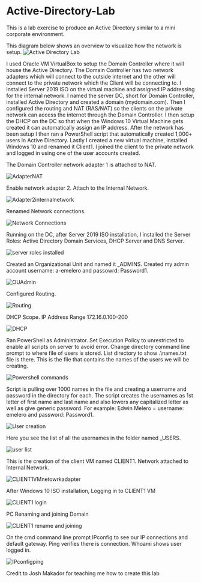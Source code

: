 # Active-Directory-Lab
This is a lab exercise to produce an Active Directory similar to a mini corporate environment. 

This diagram below shows an overview to visualize how the network is setup.
![Active Directory Lab](https://user-images.githubusercontent.com/105263523/210102488-779ac67d-e1b1-41b0-bac3-da7cf548cc90.png)


I used Oracle VM VirtualBox to setup the Domain Controller where it will house the Active Directory. The Domain Controller has two network adapters which will connect to the outside internet and the other will connect to the private network which the Client will be connecting to. I installed Server 2019 ISO on the virtual machine and assigned IP addressing for the internal network. I named the server DC, short for Domain Controller, installed Active Directory and created a domain (mydomain.com). Then I configured the routing and NAT (RAS/NAT) so the clients on the private network can access the internet through the Domain Controller. I then setup the DHCP on the DC so that when the Windows 10 Virtual Machine gets created it can automatically assign an IP address. After the network has been setup I then ran a PowerShell script that automatically created 1,000+ users in Active Directory. Lastly I created a new virtual machine, installed Windows 10 and renamed it Client1. I joined the client to the private network and logged in using one of the user accounts created.


The Domain Controller network adapter 1 is attached to NAT.

![AdapterNAT](https://user-images.githubusercontent.com/105263523/210120339-36638625-42eb-4119-88d5-6af05b359619.png)


Enable network adapter 2. Attach to the Internal Network.

![Adapter2internalnetwork](https://user-images.githubusercontent.com/105263523/210122140-277936c0-faff-4a12-a3fe-84b2afa8f864.png)


Renamed Network connections.

![Network Connections](https://user-images.githubusercontent.com/105263523/210125465-eafa2e63-cd75-4a5e-b2b6-92fed755b1a0.PNG)


Running on the DC, after Server 2019 ISO installation, I installed the Server Roles: Active Directory Domain Services, DHCP Server and DNS Server.

![server roles installed](https://user-images.githubusercontent.com/105263523/210124300-739a1b0f-a60f-486c-b93f-42c1a850f330.png)


Created an Organizational Unit and named it _ADMINS. Created my admin account username: a-emelero and passowrd: Password1.

![OUAdmin](https://user-images.githubusercontent.com/105263523/210124918-6842f1ca-4d88-4ab1-b3d2-beb6517cc915.png)


Configured Routing.

![Routing](https://user-images.githubusercontent.com/105263523/210126223-377cf711-2493-41df-8673-c64a88102a88.png)


DHCP Scope. IP Address Range 172.16.0.100-200 

![DHCP](https://user-images.githubusercontent.com/105263523/210128337-f33a4fb7-ec73-424a-83ac-fd341513cbc1.PNG)


Ran PowerShell as Administrator. Set Execution Policy to unrestricted to enable all scripts on server to avoid error. Change directory command line prompt to where file of users is stored. List directory to show .\names.txt file is there. This is the file that contains the names of the users we will be creating.

![Powershell commands](https://user-images.githubusercontent.com/105263523/210126425-ac4a3fce-c539-4f91-aacc-05be22bbd3b9.PNG)


Script is pulling over 1000 names in the file and creating a username and password in the directory for each. The script creates the usernames as 1st letter of first name and last name and also lowers any capitalized letter as well as give generic password. For example: Edwin Melero = username: emelero and password: Password1.

![User creation](https://user-images.githubusercontent.com/105263523/210126661-e133076d-4442-4d43-afa2-c3960f423e7d.PNG)


Here you see the list of all the usernames in the folder named _USERS.

![user list](https://user-images.githubusercontent.com/105263523/210127267-7714b6f6-c1e0-4d83-92b8-fd1e8e498e39.PNG)


This is the creation of the client VM named CLIENT1. Network attached to Internal Network.

![CLIENT1VMnetowrkadapter](https://user-images.githubusercontent.com/105263523/210127382-e13e25d9-906b-4481-844e-da939b727572.PNG)


After Windows 10 ISO installation, Logging in to CLIENT1 VM

![CLIENT1 login](https://user-images.githubusercontent.com/105263523/210127417-b2411ea9-d3b2-457b-ace8-cafdeab2a152.PNG)


PC Renaming and joining Domain

![CLIENT1 rename and joining](https://user-images.githubusercontent.com/105263523/210128250-5ab03712-c465-419e-a7dc-2b40c4c5309a.PNG)


On the cmd command line prompt IPconfig to see our IP connections and default gateway. Ping verifies there is connection. Whoami shows user logged in. 

![IPconfigping](https://user-images.githubusercontent.com/105263523/210127623-fdcb471d-4826-4489-a16f-40e51d59a428.PNG)



Credit to Josh Makador for teaching me how to create this lab
